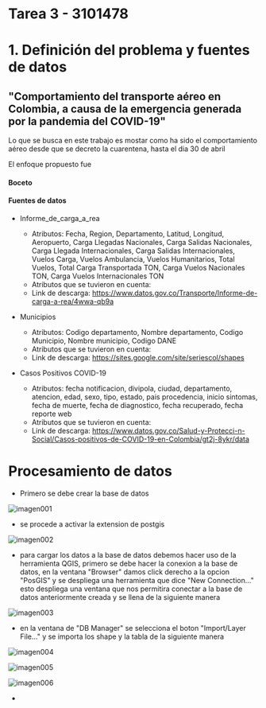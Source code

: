 # Tarea 3 - 3101478

# 1. Definición del problema y fuentes de datos

## "Comportamiento del transporte aéreo en Colombia, a causa de la emergencia generada por la pandemia del COVID-19"

Lo que se busca en este trabajo es mostar como ha sido el comportamiento aéreo desde que se decreto la cuarentena, hasta el dia 30 de abril

El enfoque propuesto fue

#### Boceto

#### Fuentes de datos

* Informe_de_carga_a_rea
    - Atributos: Fecha, Region, Departamento, Latitud, Longitud, Aeropuerto, Carga Llegadas Nacionales, Carga Salidas Nacionales, Carga Llegada Internacionales, Carga Salidas Internacionales, Vuelos Carga, Vuelos Ambulancia, Vuelos Humanitarios, Total Vuelos, Total Carga Transportada TON, Carga Vuelos Nacionales TON, Carga Vuelos Internacionales TON
    - Atributos que se tuvieron en cuenta:
    - Link de descarga: https://www.datos.gov.co/Transporte/Informe-de-carga-a-rea/4wwa-qb9a

* Municipios
    - Atributos: Codigo departamento, Nombre departamento, Codigo Municipio, Nombre municipio, Codigo DANE
    - Atributos que se tuvieron en cuenta:
    - Link de descarga: https://sites.google.com/site/seriescol/shapes

* Casos Positivos COVID-19
    - Atributos: fecha notificacion, divipola, ciudad, departamento, atencion, edad, sexo, tipo, estado, pais procedencia, inicio sintomas, fecha de muerte, fecha de diagnostico, fecha recuperado, fecha reporte web
    - Atributos que se tuvieron en cuenta:
    - Link de descarga: https://www.datos.gov.co/Salud-y-Protecci-n-Social/Casos-positivos-de-COVID-19-en-Colombia/gt2j-8ykr/data
# Procesamiento de datos

* Primero se debe crear la base de datos

![imagen001](Imagenes/imagen001.PNG "imagen001")


* se procede a activar la extension de postgis

![imagen002](Imagenes/imagen002.PNG "imagen002")

* para cargar los datos a la base de datos debemos hacer uso de la herramienta QGIS, primero se debe hacer la conexion a la base de datos, en la ventana "Browser" damos click derecho a la opcion "PosGIS" y se despliega una herramienta que dice "New Connection..." esto despliega una ventana que nos permitira conectar a la base de datos anteriormente creada y se llena de la siguiente manera

![imagen003](Imagenes/imagen003.PNG "imagen003")

* en la ventana de "DB Manager" se selecciona el boton "Import/Layer File..." y se importa los shape y la tabla de la siguiente manera

![imagen004](Imagenes/imagen004.PNG "imagen004")

![imagen005](Imagenes/imagen005.PNG "imagen005")

![imagen006](Imagenes/imagen006.PNG "imagen006")

* 
